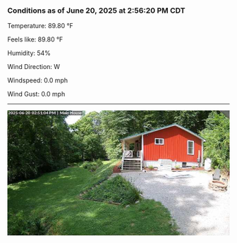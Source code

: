 ### Conditions as of June 20, 2025 at 2:56:20 PM CDT 

Temperature: 89.80 &deg;F

Feels like: 89.80 &deg;F

Humidity: 54%

Wind Direction: W

Windspeed: 0.0 mph

Wind Gust: 0.0 mph

---

<img src="./images/latest.jpeg"/>

